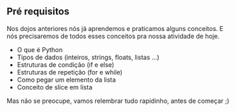 ## Pré requisitos

Nos dojos anteriores nós já aprendemos e praticamos alguns conceitos. E nós precisaremos de todos esses conceitos pra nossa atividade de hoje.

* O que é Python
* Tipos de dados (inteiros, strings, floats, listas ...)
* Estruturas de condição (if e else)
* Estruturas de repetição (for e while)
* Como pegar um elemento da lista
* Conceito de slice em lista

Mas não se preocupe, vamos relembrar tudo rapidinho, antes de começar ;)
